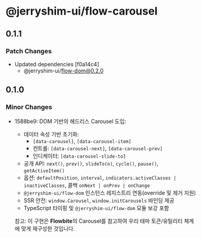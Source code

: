 # @jerryshim-ui/flow-carousel

## 0.1.1

### Patch Changes

- Updated dependencies [f0a14c4]
  - @jerryshim-ui/flow-dom@0.2.0

## 0.1.0

### Minor Changes

- 1588be9: DOM 기반의 헤드리스 Carousel 도입:
  - 데이터 속성 기반 초기화:
    - `[data-carousel]`, `[data-carousel-item]`
    - 컨트롤: `[data-carousel-next]`, `[data-carousel-prev]`
    - 인디케이터: `[data-carousel-slide-to]`
  - 공개 API: `next()`, `prev()`, `slideTo(n)`, `cycle()`, `pause()`, `getActiveItem()`
  - 옵션: `defaultPosition`, `interval`, `indicators.activeClasses | inactiveClasses`,
    콜백 `onNext | onPrev | onChange`
  - `@jerryshim-ui/flow-dom` 인스턴스 레지스트리 연동(override 및 제거 지원)
  - SSR 안전: `window.Carousel`, `window.initCarousels` 바인딩 제공
  - TypeScript 타이핑 및 `@jerryshim-ui/flow-dom` 모듈 보강 포함

  참고: 이 구현은 **Flowbite**의 Carousel를 참고하여 우리 테마 토큰/유틸리티 체계에 맞게 재구성한 것입니다.

